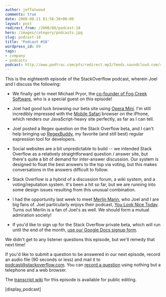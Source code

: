 ```yaml
---
author: jeffatwood
comments: true
date: 2008-08-21 01:58:39+00:00
layout: post
redirect_from: /2008/08/podcast-18
hero: /images/category/podcasts.jpg
slug: podcast-18
title: 'Podcast #18'
wordpress_id: 89
tags:
- company
- podcasts
podcast: http://www.podtrac.com/pts/redirect.mp3/feeds.soundcloud.com/stream/14378472-stack-exchange-stack-overflow-podcast-68.mp3
---
```



This is the eighteenth episode of the StackOverflow podcast, wherein Joel and I discuss the following:






  * We finally get to meet Michael Pryor, the [co-founder of Fog Creek Software](http://www.fogcreek.com/About.html), who is a special guest on this episode!

  * Joel had good luck browsing our beta site using [Opera Mini](http://www.operamini.com/). I'm still incredibly impressed with the [Mobile Safari](http://www.apple.com/iphone/features/safari.html) browser on the iPhone, which renders our JavaScript-heavy site perfectly, as far as I can tell.  



  * Joel posted a Regex question on the Stack Overflow beta, and I can't help bringing up [RegexBuddy](http://www.regexbuddy.com/), my favorite (and still best) regular expression tool for developers.


  * Social websites are a bit unpredictable to build -- we intended Stack Overflow as a relatively straightforward question / answer site, but there's quite a bit of demand for inter-answer discussion. Our system is designed to float the best answers to the top via voting, but this makes conversations in the answers difficult to follow.


  * Stack Overflow is a hybrid of a discussion forum, a wiki system, and a voting/reputation system. It's been a hit so far, but we are running into some design issues resulting from this unusual combination.


  * I had the opportunity last week to meet [Merlin Mann](http://www.merlinmann.com/), who Joel and I are big fans of. Joel particularly enjoys their podcast, [You Look Nice Today](http://youlooknicetoday.com/). Turns out Merlin is a fan of Joel's as well. We should form a mutual admiration society!


  * If you'd like to sign up for the Stack Overflow private beta, which will run until the end of the month, [use our Google Docs signup form](http://spreadsheets.google.com/viewform?key=pKxDW35algYdxrCnzW-OLag).




We didn't get to any listener questions this episode, but we'll remedy that next time!




If you'd like to submit a question to be answered in our next episode, record an audio file (90 seconds or less) and mail it to [podcast@stackoverflow.com](mailto:podcast@stackoverflow.com). You can [record a question](http://blog.stackoverflow.com/index.php/2008/05/recording-podcast-questions-using-your-telephone/) using nothing but a telephone and a web browser.





The [transcript wiki](https://stackoverflow.fogbugz.com/default.asp?pg=pgWiki&command=view&ixWikiPage=24213) for this episode is available for public editing.




[display_podcast]



